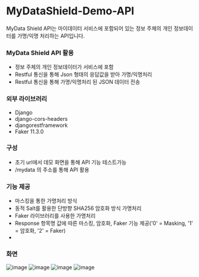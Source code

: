 # MyDataShield-Demo-API
MyData Shield API는 마이데이터 서비스에 포함되어 있는 정보 주체의 개인 정보데이터를 가명/익명 처리하는 API입니다.

### MyData Shield API 활용
* 정보 주체의 개인 정보데이터가 서비스에 포함
* Restful 통신을 통해 Json 형태의 응답값을 받아 가명/익명처리
* Restful 통신을 통해 가명/익명처리 된 JSON 데이터 전송

### 외부 라이브러리
* Django
* django-cors-headers
* djangorestframework
* Faker 11.3.0

### 구성
* 초기 url에서 데모 화면을 통해 API 기능 테스트가능
* /mydata 의 주소를 통해 API 활용

### 기능 제공
* 마스킹을 통한 가명처리 방식
* 동적 Salt를 활용한 단방향 SHA256 암호화 방식 가명처리
* Faker 라이브러리를 사용한 가명처리
* Response 항목명 값에 따른 마스킹, 암호화, Faker 기능 제공('0' = Masking, '1' = 암호화, '2' = Faker)
* 
### 화면
![image](https://user-images.githubusercontent.com/61214962/163522671-3212b02e-b9f0-49d1-ad7e-d0616538bcc4.png)
![image](https://user-images.githubusercontent.com/61214962/163523833-436d059d-319f-4af0-be96-6c2cf716458c.png)
![image](https://user-images.githubusercontent.com/61214962/163523945-76b1c0aa-034f-43e1-852b-2d8fb2e674d0.png)
![image](https://user-images.githubusercontent.com/61214962/163523763-b2b8728d-d28a-46e8-be32-19c240825e64.png)

